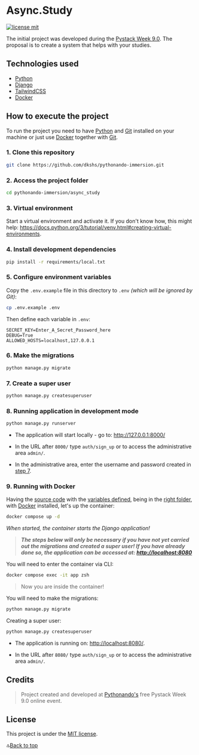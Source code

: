 # Async.Study

[![license mit](https://img.shields.io/badge/licence-MIT-blue)](../LICENSE)

The initial project was developed during the [Pystack Week 9.0](https://pythonando.com.br/).
The proposal is to create a system that helps with your studies.

## Technologies used

- [Python](https://www.python.org/)
- [Django](https://www.djangoproject.com/)
- [TailwindCSS](https://tailwindcss.com/)
- [Docker](https://www.docker.com/)

## How to execute the project

To run the project you need to have [Python](https://www.python.org/) and [Git](https://git-scm.com) installed on your machine or just use [Docker](#9-running-with-docker) together with [Git](https://git-scm.com).

### 1. Clone this repository

```bash
git clone https://github.com/dkshs/pythonando-immersion.git
```

### 2. Access the project folder

```bash
cd pythonando-immersion/async_study
```

### 3. Virtual environment

Start a virtual environment and activate it. If you don't know how, this might help: <https://docs.python.org/3/tutorial/venv.html#creating-virtual-environments>.

### 4. Install development dependencies

```bash
pip install -r requirements/local.txt
```

### 5. Configure environment variables

Copy the `.env.example` file in this directory to `.env` _(which will be ignored by Git)_:

```bash
cp .env.example .env
```

Then define each variable in `.env`:

```env
SECRET_KEY=Enter_A_Secret_Password_here
DEBUG=True
ALLOWED_HOSTS=localhost,127.0.0.1
```

### 6. Make the migrations

```bash
python manage.py migrate
```

### 7. Create a super user

```bash
python manage.py createsuperuser
```

### 8. Running application in development mode

```bash
python manage.py runserver
```

- The application will start locally - go to: <http://127.0.0.1:8000/>

- In the URL after `8000/` type `auth/sign_up` or to access the administrative area `admin/`.

- In the administrative area, enter the username and password created in [step 7](#7-create-a-super-user).

### 9. Running with Docker

Having the [source code](#1-clone-this-repository) with the [variables defined](#5-configure-environment-variables), being in the [right folder](#2-access-the-project-folder), with [Docker](https://www.docker.com/) installed, let's up the container:

```bash
docker compose up -d
```

_When started, the container starts the Django application!_

> **_The steps below will only be necessary if you have not yet carried out the migrations and created a super user! If you have already done so, the application can be accessed at: <http://localhost:8080>_**

You will need to enter the container via CLI:

```bash
docker compose exec -it app zsh
```

> Now you are inside the container!

You will need to make the migrations:

```bash
python manage.py migrate
```

Creating a super user:

```bash
python manage.py createsuperuser
```

- The application is running on: <http://localhost:8080/>.

- In the URL after `8080/` type `auth/sign_up` or to access the administrative area `admin/`.

## Credits

> Project created and developed at [Pythonando's](https://github.com/Pythonando) free Pystack Week 9.0 online event.

## License

This project is under the [MIT license](/LICENSE).

🔝[Back to top](#asyncstudy)
